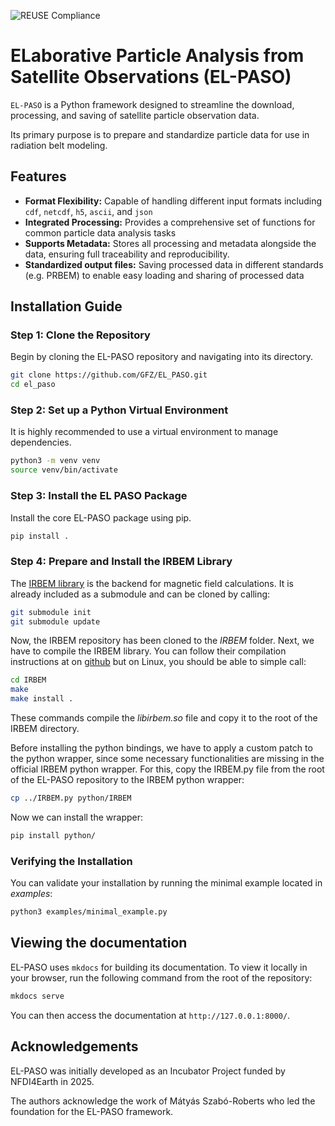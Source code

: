 <!--
SPDX-FileCopyrightText: 2025 GFZ Helmholtz Centre for Geosciences

SPDX-License-Identifier: Apache 2.0
-->

![REUSE Compliance](https://img.shields.io/reuse/compliance/:remote)

# ELaborative Particle Analysis from Satellite Observations (EL-PASO)

`EL-PASO` is a Python framework designed to streamline the download, processing, and saving of satellite particle observation data.

Its primary purpose is to prepare and standardize particle data for use in radiation belt modeling.

## Features

- **Format Flexibility:** Capable of handling different input formats including `cdf`, `netcdf`, `h5`, `ascii`, and `json`
- **Integrated Processing:** Provides a comprehensive set of functions for common particle data analysis tasks
- **Supports Metadata:** Stores all processing and metadata alongside the data, ensuring full traceability and reproducibility.
- **Standardized output files:** Saving processed data in different standards (e.g. PRBEM) to enable easy loading and sharing of processed data

## Installation Guide

### Step 1: Clone the Repository

Begin by cloning the EL-PASO repository and navigating into its directory.

```bash
git clone https://github.com/GFZ/EL_PASO.git
cd el_paso
```

### Step 2: Set up a Python Virtual Environment

It is highly recommended to use a virtual environment to manage dependencies.

```bash
python3 -m venv venv
source venv/bin/activate
```

### Step 3: Install the EL PASO Package

Install the core EL-PASO package using pip.

```bash
pip install .
```

### Step 4: Prepare and Install the IRBEM Library

The [IRBEM library](https://github.com/PRBEM/IRBEM) is the backend for magnetic field calculations. It is already included as a submodule and can be cloned by calling:

```bash
git submodule init
git submodule update
```

Now, the IRBEM repository has been cloned to the *IRBEM* folder. Next, we have to compile the IRBEM library. You can follow their compilation instructions at on [github](https://github.com/PRBEM/IRBEM) but on Linux, you should be able to simple call:

```bash
cd IRBEM
make
make install .
```

These commands compile the *libirbem.so* file and copy it to the root of the IRBEM directory.

Before installing the python bindings, we have to apply a custom patch to the python wrapper, since some necessary functionalities are missing in the official IRBEM python wrapper. For this, copy the IRBEM.py file from the root of the EL-PASO repository to the IRBEM python wrapper:

```bash
cp ../IRBEM.py python/IRBEM
```

Now we can install the wrapper:
```bash
pip install python/
```
### Verifying the Installation

You can validate your installation by running the minimal example located in *examples*:

```bash
python3 examples/minimal_example.py
```

## Viewing the documentation

EL-PASO uses `mkdocs` for building its documentation. To view it locally in your browser, run the following command from the root of the repository:

```bash
mkdocs serve
```

You can then access the documentation at `http://127.0.0.1:8000/`.

## Acknowledgements

EL-PASO was initially developed as an Incubator Project funded by NFDI4Earth in 2025.

The authors acknowledge the work of Mátyás Szabó-Roberts who led the foundation for the EL-PASO framework.
